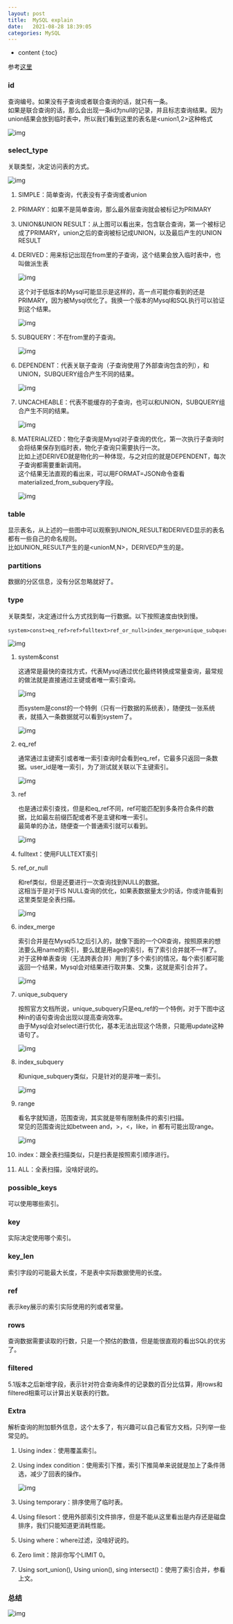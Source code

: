 ```yaml
---
layout: post
title:  MySQL explain
date:   2021-08-28 18:39:05
categories: MySQL
---
```


* content
{:toc}

参考[这里](https://mp.weixin.qq.com/s/izOKK9Ft5wLts8hWIo4ODQ)

### id

查询编号。如果没有子查询或者联合查询的话，就只有一条。  
如果是联合查询的话，那么会出现一条id为null的记录，并且标志查询结果。因为union结果会放到临时表中，所以我们看到这里的表名是<union1,2>这种格式

![img](https://linyongchao.github.io/static/img/explain/explain1.png)

### select_type

关联类型，决定访问表的方式。

![img](https://linyongchao.github.io/static/img/explain/2.webp)

1. SIMPLE：简单查询，代表没有子查询或者union
2. PRIMARY：如果不是简单查询，那么最外层查询就会被标记为PRIMARY
3. UNION&UNION RESULT：从上图可以看出来，包含联合查询，第一个被标记成了PRIMARY，union之后的查询被标记成UNION，以及最后产生的UNION RESULT
4. DERIVED：用来标记出现在from里的子查询，这个结果会放入临时表中，也叫做派生表

	![img](https://linyongchao.github.io/static/img/explain/3.webp)
	
	这个对于低版本的Mysql可能显示是这样的，高一点可能你看到的还是PRIMARY，因为被Mysql优化了。我换一个版本的Mysql和SQL执行可以验证到这个结果。
	
	![img](https://linyongchao.github.io/static/img/explain/4.webp)

5. SUBQUERY：不在from里的子查询。

	![img](https://linyongchao.github.io/static/img/explain/5.webp)
	
6. DEPENDENT：代表关联子查询（子查询使用了外部查询包含的列），和UNION，SUBQUERY组合产生不同的结果。

	![img](https://linyongchao.github.io/static/img/explain/6.webp)
	
7. UNCACHEABLE：代表不能缓存的子查询，也可以和UNION，SUBQUERY组合产生不同的结果。

	![img](https://linyongchao.github.io/static/img/explain/7.webp)

8. MATERIALIZED：物化子查询是Mysql对子查询的优化，第一次执行子查询时会将结果保存到临时表，物化子查询只需要执行一次。  
	比如上述DERIVED就是物化的一种体现，与之对应的就是DEPENDENT，每次子查询都需要重新调用。  
	这个结果无法直观的看出来，可以用FORMAT=JSON命令查看materialized_from_subquery字段。  
	
	![img](https://linyongchao.github.io/static/img/explain/8.webp)  
	
### table

显示表名，从上述的一些图中可以观察到UNION_RESULT和DERIVED显示的表名都有一些自己的命名规则。  
比如UNION_RESULT产生的是<unionM,N>，DERIVED产生的是。

### partitions

数据的分区信息，没有分区忽略就好了。

### type

关联类型，决定通过什么方式找到每一行数据。以下按照速度由快到慢。

	system>const>eq_ref>ref>fulltext>ref_or_null>index_merge>unique_subquery>index_subquery>range>index>ALL。
	
![img](https://linyongchao.github.io/static/img/explain/9.webp)

1. system&const

	这通常是最快的查找方式，代表Mysql通过优化最终转换成常量查询，最常规的做法就是直接通过主键或者唯一索引查询。

	![img](https://linyongchao.github.io/static/img/explain/10.webp)

	而system是const的一个特例（只有一行数据的系统表），随便找一张系统表，就插入一条数据就可以看到system了。

	![img](https://linyongchao.github.io/static/img/explain/11.webp)
	
2. eq_ref

	通常通过主键索引或者唯一索引查询时会看到eq_ref，它最多只返回一条数据。user_id是唯一索引，为了测试就关联以下主键索引。
	
	![img](https://linyongchao.github.io/static/img/explain/12.webp)
	
3. ref

	也是通过索引查找，但是和eq_ref不同，ref可能匹配到多条符合条件的数据，比如最左前缀匹配或者不是主键和唯一索引。  
	最简单的办法，随便查一个普通索引就可以看到。
	
	![img](https://linyongchao.github.io/static/img/explain/13.webp)
	
4. fulltext：使用FULLTEXT索引
5. ref_or_null

	和ref类似，但是还要进行一次查询找到NULL的数据。  
	这相当于是对于IS NULL查询的优化，如果表数据量太少的话，你或许能看到这里类型是全表扫描。
	
	![img](https://linyongchao.github.io/static/img/explain/14.webp)

6. index_merge

	索引合并是在Mysql5.1之后引入的，就像下面的一个OR查询，按照原来的想法要么用name的索引，要么就是用age的索引，有了索引合并就不一样了。  
	对于这种单表查询（无法跨表合并）用到了多个索引的情况，每个索引都可能返回一个结果，Mysql会对结果进行取并集、交集，这就是索引合并了。
	
	![img](https://linyongchao.github.io/static/img/explain/15.webp)
	
7. unique_subquery

	按照官方文档所说，unique_subquery只是eq_ref的一个特例，对于下图中这种in的语句查询会出现以提高查询效率。  
	由于Mysql会对select进行优化，基本无法出现这个场景，只能用update这种语句了。
	
	![img](https://linyongchao.github.io/static/img/explain/16.webp)
	
8. index_subquery

	和unique_subquery类似，只是针对的是非唯一索引。
	
	![img](https://linyongchao.github.io/static/img/explain/17.webp)
	
9. range

	看名字就知道，范围查询，其实就是带有限制条件的索引扫描。  
	常见的范围查询比如between and，>，<，like，in 都有可能出现range。
	
	![img](https://linyongchao.github.io/static/img/explain/18.webp)
	
10. index：跟全表扫描类似，只是扫表是按照索引顺序进行。
11. ALL：全表扫描，没啥好说的。

### possible_keys

可以使用哪些索引。

### key

实际决定使用哪个索引。

### key_len

索引字段的可能最大长度，不是表中实际数据使用的长度。

### ref

表示key展示的索引实际使用的列或者常量。

### rows

查询数据需要读取的行数，只是一个预估的数值，但是能很直观的看出SQL的优劣了。

### filtered

5.1版本之后新增字段，表示针对符合查询条件的记录数的百分比估算，用rows和filtered相乘可以计算出关联表的行数。

### Extra

解析查询的附加额外信息，这个太多了，有兴趣可以自己看官方文档，只列举一些常见的。

1. Using index：使用覆盖索引。
2. Using index condition：使用索引下推，索引下推简单来说就是加上了条件筛选，减少了回表的操作。

	![img](https://linyongchao.github.io/static/img/explain/19.webp)
	
3. Using temporary：排序使用了临时表。
4. Using filesort：使用外部索引文件排序，但是不能从这里看出是内存还是磁盘排序，我们只能知道更消耗性能。
5. Using where：where过滤，没啥好说的。
6. Zero limit：除非你写个LIMIT 0。
7. Using sort_union(), Using union(), sing intersect()：使用了索引合并，参看上文。

### 总结

![img](https://linyongchao.github.io/static/img/explain/20.webp)